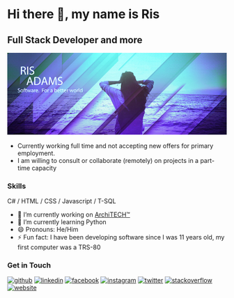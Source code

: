 
# Hi there 👋, my name is Ris

## Full Stack Developer and more

![Full Stack Developer and more](https://github.com/risadams/risadams/blob/master/img/Design%204.jpg?raw=true)

- Currently working full time and not accepting new offers for primary employment.
- I am willing to consult or collaborate (remotely) on projects in a part-time capacity

### Skills

 C# / HTML / CSS / Javascript / T-SQL

- 🔭 I’m currently working on [ArchiTECH™](https://www.builtforyou.com)
- 🌱 I’m currently learning Python
- 😄 Pronouns: He/Him
- ⚡ Fun fact: I have been developing software since I was 11 years old, my first computer was a TRS-80

### Get in Touch

[<img src='https://cdn.jsdelivr.net/npm/simple-icons@3.0.1/icons/github.svg' alt='github' height='40'>](https://github.com/risadams) [<img src='https://cdn.jsdelivr.net/npm/simple-icons@3.0.1/icons/linkedin.svg' alt='linkedin' height='40'>](https://www.linkedin.com/in/risadams/)  [<img src='https://cdn.jsdelivr.net/npm/simple-icons@3.0.1/icons/facebook.svg' alt='facebook' height='40'>](https://www.facebook.com/ris.adams.53)  [<img src='https://cdn.jsdelivr.net/npm/simple-icons@3.0.1/icons/instagram.svg' alt='instagram' height='40'>](https://www.instagram.com/ris.adams/)  [<img src='https://cdn.jsdelivr.net/npm/simple-icons@3.0.1/icons/twitter.svg' alt='twitter' height='40'>](https://twitter.com/ris_adams)  [<img src='https://cdn.jsdelivr.net/npm/simple-icons@3.0.1/icons/stackoverflow.svg' alt='stackoverflow' height='40'>](https://stackoverflow.com/users/15683/ris-adams)  [<img src='https://cdn.jsdelivr.net/npm/simple-icons@3.0.1/icons/icloud.svg' alt='website' height='40'>](https://www.risadams.com)  

<!-- ![Github stats](https://github-readme-stats.vercel.app/api?username=risadams&show_icons=true) -->